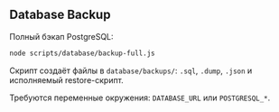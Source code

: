 
## Database Backup

Полный бэкап PostgreSQL:

```bash
node scripts/database/backup-full.js
```

Скрипт создаёт файлы в `database/backups/`: `.sql`, `.dump`, `.json` и исполняемый restore-скрипт.

Требуются переменные окружения: `DATABASE_URL` или `POSTGRESQL_*`.